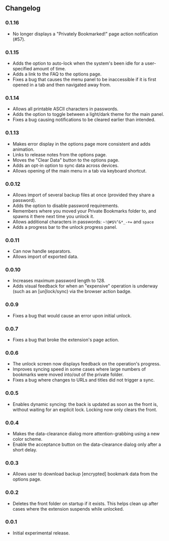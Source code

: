 ## Changelog

### 0.1.16
 * No longer displays a "Privately Bookmarked!" page action notification (#57).

### 0.1.15
 * Adds the option to auto-lock when the system's been idle for a user-specified amount of time.
 * Adds a link to the FAQ to the options page.
 * Fixes a bug that causes the menu panel to be inaccessible if it is first opened in a tab and then navigated away from.

### 0.1.14
 * Allows all printable ASCII characters in passwords.
 * Adds the option to toggle between a light/dark theme for the main panel.
 * Fixes a bug causing notifications to be cleared earlier than intended.
 
### 0.1.13
 * Makes error display in the options page more consistent and adds animation.
 * Links to release notes from the options page.
 * Moves the "Clear Data" button to the options page.
 * Adds an opt-in option to sync data across devices.
 * Allows opening of the main menu in a tab via keyboard shortcut.

### 0.0.12
 * Allows import of several backup files at once (provided they share a password).
 * Adds the option to disable password requirements.
 * Remembers where you moved your Private Bookmarks folder to, and spawns it there next time you unlock it.
 * Allows additional characters in passwords: `~!@#$%^&*_-+=` and `space`
 * Adds a progress bar to the unlock progress panel.

### 0.0.11
 * Can now handle separators.
 * Allows import of exported data.
 
### 0.0.10
 * Increases maximum password length to 128.
 * Adds visual feedback for when an "expensive" operation is underway (such as an [un]lock/sync) via the browser action badge.
 
### 0.0.9
 * Fixes a bug that would cause an error upon initial unlock.
 
### 0.0.7
 * Fixes a bug that broke the extension's page action.
 
### 0.0.6
 * The unlock screen now displays feedback on the operation's progress.
 * Improves syncing speed in some cases where large numbers of bookmarks were moved into/out of the private folder.
 * Fixes a bug where changes to URLs and titles did not trigger a sync.

### 0.0.5
 * Enables dynamic syncing: the back is updated as soon as the front is, without waiting for an explicit lock. Locking now only clears the front.
 
### 0.0.4
 * Makes the data-clearance dialog more attention-grabbing using a new color scheme.
 * Enable the acceptance button on the data-clearance dialog only after a short delay.
 
### 0.0.3
 * Allows user to download backup [encrypted] bookmark data from the options page.
 
### 0.0.2
 * Deletes the front folder on startup if it exists. This helps clean up after cases where the extension suspends while unlocked.
 
### 0.0.1
 * Initial experimental release.
